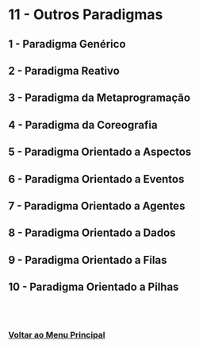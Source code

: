 # 11 - Outros Paradigmas

## 1 - Paradigma Genérico

## 2 - Paradigma Reativo

## 3 - Paradigma da Metaprogramação

## 4 - Paradigma da Coreografia

## 5 - Paradigma Orientado a Aspectos

## 6 - Paradigma Orientado a Eventos

## 7 - Paradigma Orientado a Agentes

## 8 - Paradigma Orientado a Dados

## 9 - Paradigma Orientado a Filas

## 10 - Paradigma Orientado a Pilhas


<br><br>

### [Voltar ao Menu Principal](README-PTBR.md)